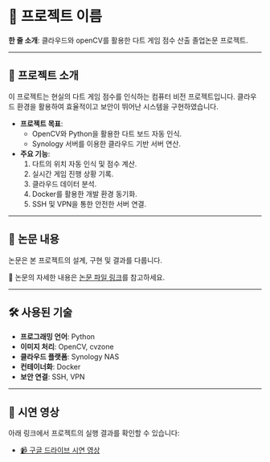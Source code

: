 # 🎯 프로젝트 이름

**한 줄 소개**: 클라우드와 openCV를 활용한 다트 게임 점수 산출 졸업논문 프로젝트.

---

## 📖 프로젝트 소개

이 프로젝트는 현실의 다트 게임 점수를 인식하는 컴퓨터 비전 프로젝트입니다. 클라우드 환경을 활용하여 효율적이고 보안이 뛰어난 시스템을 구현하였습니다.

- **프로젝트 목표**: 
  - OpenCV와 Python을 활용한 다트 보드 자동 인식.
  - Synology 서버를 이용한 클라우드 기반 서버 연산. 
- **주요 기능**:
  1. 다트의 위치 자동 인식 및 점수 계산.
  2. 실시간 게임 진행 상황 기록.
  3. 클라우드 데이터 분석.
  4. Docker를 활용한 개발 환경 동기화.
  5. SSH 및 VPN을 통한 안전한 서버 연결.

---

## 📄 논문 내용

논문은 본 프로젝트의 설계, 구현 및 결과를 다룹니다.

📄 논문의 자세한 내용은 [논문 파일 링크](https://drive.google.com/file/d/1Zo4Sw0dQnmFLfXXZWaoDHhODV0fxcl6n/view?usp=sharing)를 참고하세요.

---

## 🛠️ 사용된 기술

- **프로그래밍 언어**: Python
- **이미지 처리**: OpenCV, cvzone
- **클라우드 플랫폼**: Synology NAS
- **컨테이너화**: Docker
- **보안 연결**: SSH, VPN

---

## 🎥 시연 영상

아래 링크에서 프로젝트의 실행 결과를 확인할 수 있습니다:

- [📹 구글 드라이브 시연 영상](https://drive.google.com/file/d/1HsT0zPCUAQ85SsXe4fHzjO5MF2nShkC3/view?usp=sharing)

